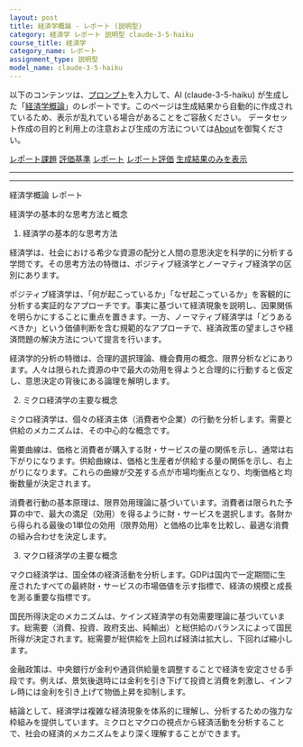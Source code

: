 ```yaml
---
layout: post
title: 経済学概論 - レポート (説明型)
category: 経済学 レポート 説明型 claude-3-5-haiku
course_title: 経済学
category_name: レポート
assignment_type: 説明型
model_name: claude-3-5-haiku
---
```


以下のコンテンツは、[プロンプト](http://127.0.0.1:8000/generated/経済学/claude-3-5-haiku/prompt_レポート-説明型.md)を入力して、AI (claude-3-5-haiku) が生成した「[経済学概論](/contents/経済学/)」のレポートです。このページは生成結果から自動的に作成されているため、表示が乱れている場合があることをご容赦ください。
データセット作成の目的と利用上の注意および生成の方法については[About](/About)を御覧ください。

[レポート課題](../レポート課題-説明型)
[評価基準](../評価基準-説明型)
[レポート](../レポート-説明型)
[レポート評価](../レポート評価-説明型)
[生成結果のみを表示](http://127.0.0.1:8000/generated/経済学/claude-3-5-haiku/レポート-説明型.md)
  

***
***
  
経済学概論 レポート

経済学の基本的な思考方法と概念

1. 経済学の基本的な思考方法

経済学は、社会における希少な資源の配分と人間の意思決定を科学的に分析する学問です。その思考方法の特徴は、ポジティブ経済学とノーマティブ経済学の区別にあります。

ポジティブ経済学は、「何が起こっているか」「なぜ起こっているか」を客観的に分析する実証的なアプローチです。事実に基づいて経済現象を説明し、因果関係を明らかにすることに重点を置きます。一方、ノーマティブ経済学は「どうあるべきか」という価値判断を含む規範的なアプローチで、経済政策の望ましさや経済問題の解決方法について提言を行います。

経済学的分析の特徴は、合理的選択理論、機会費用の概念、限界分析などにあります。人々は限られた資源の中で最大の効用を得ようと合理的に行動すると仮定し、意思決定の背後にある論理を解明します。

2. ミクロ経済学の主要な概念

ミクロ経済学は、個々の経済主体（消費者や企業）の行動を分析します。需要と供給のメカニズムは、その中心的な概念です。

需要曲線は、価格と消費者が購入する財・サービスの量の関係を示し、通常は右下がりになります。供給曲線は、価格と生産者が供給する量の関係を示し、右上がりになります。これらの曲線が交差する点が市場均衡点となり、均衡価格と均衡数量が決定されます。

消費者行動の基本原理は、限界効用理論に基づいています。消費者は限られた予算の中で、最大の満足（効用）を得るように財・サービスを選択します。各財から得られる最後の1単位の効用（限界効用）と価格の比率を比較し、最適な消費の組み合わせを決定します。

3. マクロ経済学の主要な概念

マクロ経済学は、国全体の経済活動を分析します。GDPは国内で一定期間に生産されたすべての最終財・サービスの市場価値を示す指標で、経済の規模と成長を測る重要な指標です。

国民所得決定のメカニズムは、ケインズ経済学の有効需要理論に基づいています。総需要（消費、投資、政府支出、純輸出）と総供給のバランスによって国民所得が決定されます。総需要が総供給を上回れば経済は拡大し、下回れば縮小します。

金融政策は、中央銀行が金利や通貨供給量を調整することで経済を安定させる手段です。例えば、景気後退時には金利を引き下げて投資と消費を刺激し、インフレ時には金利を引き上げて物価上昇を抑制します。

結論として、経済学は複雑な経済現象を体系的に理解し、分析するための強力な枠組みを提供しています。ミクロとマクロの視点から経済活動を分析することで、社会の経済的メカニズムをより深く理解することができます。
